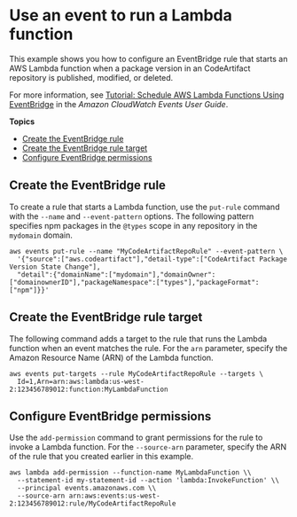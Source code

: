 # Use an event to run a Lambda function<a name="configure-service-events-lambda-function"></a>

 This example shows you how to configure an EventBridge rule that starts an AWS Lambda function when a package version in an CodeArtifact repository is published, modified, or deleted\. 

For more information, see [Tutorial: Schedule AWS Lambda Functions Using EventBridge](https://docs.aws.amazon.com/eventbridge/latest/userguide/run-lambda-schedule.html) in the *Amazon CloudWatch Events User Guide*\. 

**Topics**
+ [Create the EventBridge rule](#configure-service-events-lambda-create-rule)
+ [Create the EventBridge rule target](#configure-service-events-lambda-create-rule-target)
+ [Configure EventBridge permissions](#configure-service-events-lambda-permissions)

## Create the EventBridge rule<a name="configure-service-events-lambda-create-rule"></a>

 To create a rule that starts a Lambda function, use the `put-rule` command with the `--name` and `--event-pattern` options\. The following pattern specifies npm packages in the `@types` scope in any repository in the `mydomain` domain\.

```
aws events put-rule --name "MyCodeArtifactRepoRule" --event-pattern \
  '{"source":["aws.codeartifact"],"detail-type":["CodeArtifact Package Version State Change"],
  "detail":{"domainName":["mydomain"],"domainOwner":["domainownerID"],"packageNamespace":["types"],"packageFormat":["npm"]}}'
```

## Create the EventBridge rule target<a name="configure-service-events-lambda-create-rule-target"></a>

 The following command adds a target to the rule that runs the Lambda function when an event matches the rule\. For the `arn` parameter, specify the Amazon Resource Name \(ARN\) of the Lambda function\. 

```
aws events put-targets --rule MyCodeArtifactRepoRule --targets \
  Id=1,Arn=arn:aws:lambda:us-west-2:123456789012:function:MyLambdaFunction
```

## Configure EventBridge permissions<a name="configure-service-events-lambda-permissions"></a>

 Use the `add-permission` command to grant permissions for the rule to invoke a Lambda function\. For the `--source-arn` parameter, specify the ARN of the rule that you created earlier in this example\. 

```
aws lambda add-permission --function-name MyLambdaFunction \\
  --statement-id my-statement-id --action 'lambda:InvokeFunction' \\
  --principal events.amazonaws.com \\
  --source-arn arn:aws:events:us-west-2:123456789012:rule/MyCodeArtifactRepoRule
```